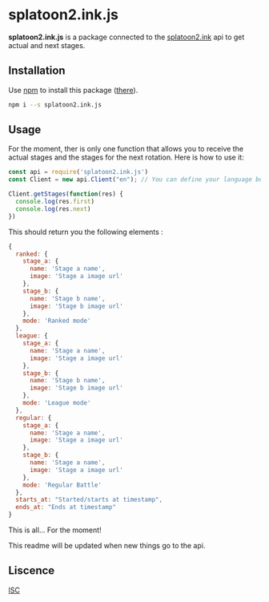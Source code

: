 # splatoon2.ink.js

**splatoon2.ink.js** is a package connected to the [splatoon2.ink](https://splatoon2.ink) api to get actual and next stages.

## Installation

Use [npm](https://npmjs.com) to install this package ([there](https://www.npmjs.com/package/splatoon2.ink.js)).
```bash
npm i --s splatoon2.ink.js
```

## Usage

For the moment, ther is only one function that allows you to receive the actual stages and the stages for the next rotation. Here is how to use it:

```javascript
const api = require('splatoon2.ink.js')
const Client = new api.Client("en"); // You can define your language between english and french (en or fr)

Client.getStages(function(res) {
  console.log(res.first)
  console.log(res.next)
})
```

This should return you the following elements :
```javascript
{
  ranked: {
    stage_a: {
      name: 'Stage a name',
      image: 'Stage a image url'
    },
    stage_b: {
      name: 'Stage b name',
      image: 'Stage b image url'
    },
    mode: 'Ranked mode'
  },
  league: {
    stage_a: {
      name: 'Stage a name',
      image: 'Stage a image url'
    },
    stage_b: {
      name: 'Stage b name',
      image: 'Stage b image url'
    },
    mode: 'League mode'
  },
  regular: {
    stage_a: {
      name: 'Stage a name',
      image: 'Stage a image url'
    },
    stage_b: {
      name: 'Stage a name',
      image: 'Stage a image url'
    },
    mode: 'Regular Battle'
  },
  starts_at: "Started/starts at timestamp",
  ends_at: "Ends at timestamp"
}
```

This is all... For the moment!

This readme will be updated when new things go to the api.

## **__Liscence__**

[ISC](https://en.wikipedia.org/wiki/ISC_license/)
